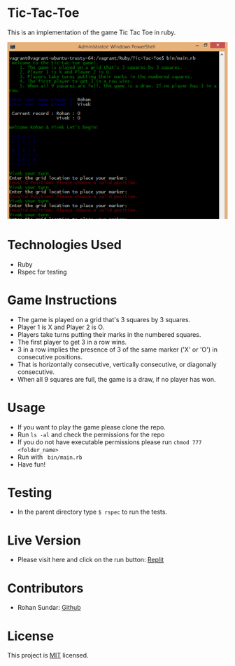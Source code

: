 # Tic-Tac-Toe

This is an implementation of the game Tic Tac Toe in ruby.

![screenshot](./application-screenshot.png)

# Technologies Used

- Ruby
- Rspec for testing

# Game Instructions

- The game is played on a grid that's 3 squares by 3 squares.
- Player 1 is X and Player 2 is O.
- Players take turns putting their marks in the numbered squares.
- The first player to get 3 in a row wins.
- 3 in a row implies the presence of 3 of the same marker ('X' or 'O') in consecutive positions.
- That is horizontally consecutive, vertically consecutive, or diagonally consecutive.
- When all 9 squares are full, the game is a draw, if no player has won.


# Usage

- If you want to play the game please clone the repo.
- Run ```ls -al``` and check the permissions for the repo
- If you do not have executable permissions please run ```chmod 777 <folder_name>```
- Run with ``` bin/main.rb```
- Have fun!

# Testing

- In the parent directory type ```$ rspec``` to run the tests. 

# Live Version

- Please visit here and click on the run button: [Replit](https://repl.it/@rohansundar/tic-tac-toe)

# Contributors

- Rohan Sundar: [Github](https://www.github.com/rsundar)

# License

This project is [MIT](https://www.github.com/rsundar/Tic-Tac-Toe/tree/master/LICENSE) licensed.
